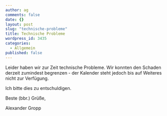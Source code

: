 ```yaml
---
author: ag
comments: false
date: {}
layout: post
slug: "technische-probleme"
title: Technische Probleme
wordpress_id: 3435
categories: 
  - Allgemein
published: false
---
```



Leider haben wir zur Zeit technische Probleme. Wir konnten den Schaden derzeit zumindest begrenzen - der Kalender steht jedoch bis auf Weiteres nicht zur Verfügung.

Ich bitte dies zu entschuldigen.

Beste (bbr.) Grüße,

Alexander Gropp
